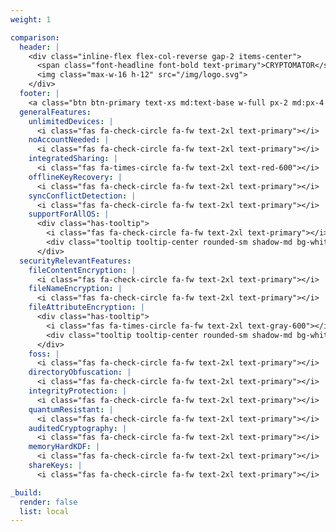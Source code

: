 ```yaml
---
weight: 1

comparison:
  header: |
    <div class="inline-flex flex-col-reverse gap-2 items-center">
      <span class="font-headline font-bold text-primary">CRYPTOMATOR</span>
      <img class="max-w-16 h-12" src="/img/logo.svg">
    </div>
  footer: |
    <a class="btn btn-primary text-xs md:text-base w-full px-2 md:px-4 py-1 md:py-1" href="/pricing/">Pricing</a>
  generalFeatures:
    unlimitedDevices: |
      <i class="fas fa-check-circle fa-fw text-2xl text-primary"></i>
    noAccountNeeded: |
      <i class="fas fa-check-circle fa-fw text-2xl text-primary"></i>
    integratedSharing: |
      <i class="fas fa-times-circle fa-fw text-2xl text-red-600"></i>
    offlineKeyRecovery: |
      <i class="fas fa-check-circle fa-fw text-2xl text-primary"></i>
    syncConflictDetection: |
      <i class="fas fa-check-circle fa-fw text-2xl text-primary"></i>
    supportForAllOS: |
      <div class="has-tooltip">
        <i class="fas fa-check-circle fa-fw text-2xl text-primary"></i>
        <div class="tooltip tooltip-center rounded-sm shadow-md bg-white text-xs w-max max-w-xs p-2">Windows, macOS, Linux, Android, iOS</div>
      </div>
  securityRelevantFeatures:
    fileContentEncryption: |
      <i class="fas fa-check-circle fa-fw text-2xl text-primary"></i>
    fileNameEncryption: |
      <i class="fas fa-check-circle fa-fw text-2xl text-primary"></i>
    fileAttributeEncryption: |
      <div class="has-tooltip">
        <i class="fas fa-times-circle fa-fw text-2xl text-gray-600"></i>
        <div class="tooltip tooltip-center rounded-sm shadow-md bg-white text-xs w-max max-w-xs p-2">planned</div>
      </div>
    foss: |
      <i class="fas fa-check-circle fa-fw text-2xl text-primary"></i>
    directoryObfuscation: |
      <i class="fas fa-check-circle fa-fw text-2xl text-primary"></i>
    integrityProtection: |
      <i class="fas fa-check-circle fa-fw text-2xl text-primary"></i>
    quantumResistant: |
      <i class="fas fa-check-circle fa-fw text-2xl text-primary"></i>
    auditedCryptography: |
      <i class="fas fa-check-circle fa-fw text-2xl text-primary"></i>
    memoryHardKDF: |
      <i class="fas fa-check-circle fa-fw text-2xl text-primary"></i>
    shareKeys: |
      <i class="fas fa-check-circle fa-fw text-2xl text-primary"></i>

_build:
  render: false
  list: local
---
```

